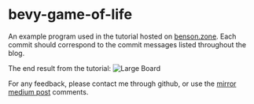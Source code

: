 # bevy-game-of-life

An example program used in the tutorial hosted on [benson.zone](https://blog.benson.zone/game-of-life/).
Each commit should correspond to the commit messages listed throughout the blog.

The end result from the tutorial:
![Large Board](https://blog.benson.zone/game-of-life/assets/100x100.gif)

For any feedback, please contact me through github, or use the [mirror medium post](https://medium.com/@bryan.benson/rust-conways-game-of-life-in-bevy-ecs-c7f7e5322640) comments.


